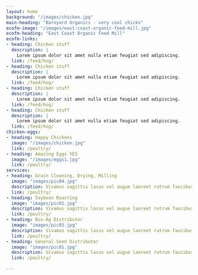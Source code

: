 ```yaml
---
layout: home
background: "/images/chicken.jpg"
main-heading: "Barnyard Organics - very cool chicks"
ecofm-image: "/images/east-coast-organic-feed-mill.jpg"
ecofm-heading: "East Coast Organic Feed Mill"
ecofm-links:
- heading: Chicken stuff
  description: |
    Lorem ipsum dolor sit amet nulla etiam feugiat sed adipiscing.
  link: /feed/hog/
- heading: Chicken stuff
  description: |
    Lorem ipsum dolor sit amet nulla etiam feugiat sed adipiscing.
  link: /feed/hog/
- heading: Chicken stuff
  description: |
    Lorem ipsum dolor sit amet nulla etiam feugiat sed adipiscing.
  link: /feed/hog/
- heading: Chicken stuff
  description: |
    Lorem ipsum dolor sit amet nulla etiam feugiat sed adipiscing.
  link: /feed/hog/
chicken-eggs:
- heading: Happy Chickens
  image: "/images/chicken.jpg"
  link: /poultry/
- heading: Amazing Eggs YES
  image: "/images/eggs1.jpg"
  link: /poultry/
services:
- heading: Grain Cleaning, Drying, Milling
  image: "images/pic04.jpg"
  description: Vivamus sagittis lacus vel augue laoreet rutrum faucibus dolor auctor. Lorem ipsum dolor sit amet, consectetur adipiscing elit. Vestibulum id ligula porta felis euismod semper. Morbi leo risus, porta ac consectetur ac.
  link: /poultry/
- heading: Soybean Roasting
  image: "images/pic01.jpg"
  description: Vivamus sagittis lacus vel augue laoreet rutrum faucibus dolor auctor. Lorem ipsum dolor sit amet, consectetur adipiscing elit. Vestibulum id ligula porta felis euismod semper. Morbi leo risus, porta ac consectetur ac.
  link: /poultry/
- heading: Bio-Ag Distributor
  image: "images/pic03.jpg"
  description: Vivamus sagittis lacus vel augue laoreet rutrum faucibus dolor auctor. Lorem ipsum dolor sit amet, consectetur adipiscing elit. Vestibulum id ligula porta felis euismod semper. Morbi leo risus, porta ac consectetur ac.
  link: /poultry/
- heading: General Seed Distributor
  image: "images/pic01.jpg"
  description: Vivamus sagittis lacus vel augue laoreet rutrum faucibus dolor auctor. Lorem ipsum dolor sit amet, consectetur adipiscing elit. Vestibulum id ligula porta felis euismod semper. Morbi leo risus, porta ac consectetur ac.
  link: /poultry/

---
```

